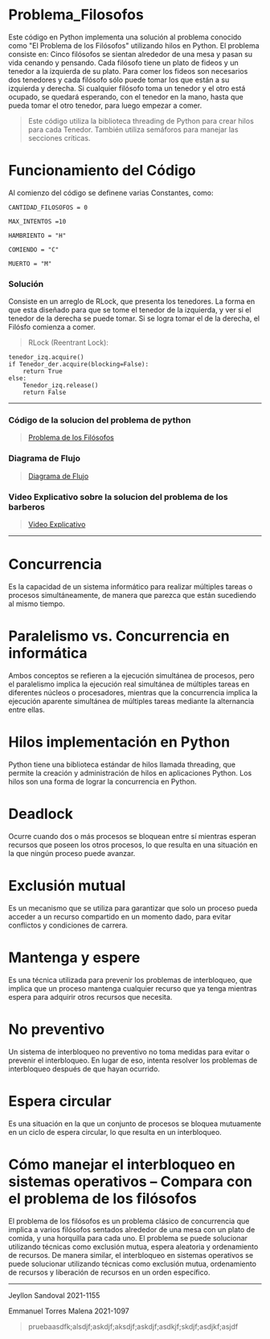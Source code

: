 # Problema_Filosofos

Este código en Python implementa una solución al problema conocido como "El Problema de los Filósofos" utilizando hilos en Python. El problema consiste en: Cinco filósofos se sientan alrededor de una mesa y pasan su vida cenando y pensando. Cada filósofo tiene un plato de fideos y un tenedor a la izquierda de su plato. Para comer los fideos son necesarios dos tenedores y cada filósofo sólo puede tomar los que están a su izquierda y derecha. Si cualquier filósofo toma un tenedor y el otro está ocupado, se quedará esperando, con el tenedor en la mano, hasta que pueda tomar el otro tenedor, para luego empezar a comer. 
> Este código utiliza la biblioteca threading de Python para crear hilos para cada Tenedor. También utiliza semáforos para manejar las secciones críticas.

# Funcionamiento del Código
Al comienzo del código se definene varias Constantes, como:

`CANTIDAD_FILOSOFOS = 0`

`MAX_INTENTOS =10`

`HAMBRIENTO = "H"`

`COMIENDO = "C"`

`MUERTO = "M"`

### Solución

Consiste en un arreglo de RLock, que presenta los tenedores. La forma en que esta diseñado para que se tome el tenedor de la izquierda, y ver si el tenedor de la derecha se puede tomar. Si se logra tomar el de la derecha, el Filósfo comienza a comer.

> RLock (Reentrant Lock):

<pre><code>tenedor_izq.acquire()
if Tenedor_der.acquire(blocking=False):
    return True
else:
    Tenedor_izq.release()
    return False
</code></pre>

***
### Código de la solucion del problema de python

> [Problema de los Filósofos](https://github.com/EmmanuelETM/Problema_Filosofos/blob/main/Problema_Filosofos.py)
> 
### Diagrama de Flujo

> [Diagrama de Flujo](https://github.com/EmmanuelETM/Problema_Filosofos/blob/main/Diagrama%20del%20problema%20de%20los%20filosofos.png)

### Video Explicativo sobre la solucion del problema de los barberos

> [Video Explicativo](https://miucateciedu-my.sharepoint.com/:v:/g/personal/20211155_miucateci_edu_do/EYnSq10pPTVJhfvMNnj8OPYBksV_n3fiQ_sL9aYX3-BVeQ?e=ATFvko)

***

# Concurrencia 
Es la capacidad de un sistema informático para realizar múltiples tareas o procesos simultáneamente, de manera que parezca que están sucediendo al mismo tiempo.


# Paralelismo vs. Concurrencia en informática
Ambos conceptos se refieren a la ejecución simultánea de procesos, pero el paralelismo implica la ejecución real simultánea de múltiples tareas en diferentes núcleos o procesadores, mientras que la concurrencia implica la ejecución aparente simultánea de múltiples tareas mediante la alternancia entre ellas.


# Hilos implementación en Python
Python tiene una biblioteca estándar de hilos llamada threading, que permite la creación y administración de hilos en aplicaciones Python. Los hilos son una forma de lograr la concurrencia en Python.


# Deadlock
Ocurre cuando dos o más procesos se bloquean entre sí mientras esperan recursos que poseen los otros procesos, lo que resulta en una situación en la que ningún proceso puede avanzar.


# Exclusión mutual
Es un mecanismo que se utiliza para garantizar que solo un proceso pueda acceder a un recurso compartido en un momento dado, para evitar conflictos y condiciones de carrera.


# Mantenga y espere
Es una técnica utilizada para prevenir los problemas de interbloqueo, que implica que un proceso mantenga cualquier recurso que ya tenga mientras espera para adquirir otros recursos que necesita.

# No preventivo
Un sistema de interbloqueo no preventivo no toma medidas para evitar o prevenir el interbloqueo. En lugar de eso, intenta resolver los problemas de interbloqueo después de que hayan ocurrido.


# Espera circular
Es una situación en la que un conjunto de procesos se bloquea mutuamente en un ciclo de espera circular, lo que resulta en un interbloqueo.


# Cómo manejar el interbloqueo en sistemas operativos – Compara con el problema de los filósofos
El problema de los filósofos es un problema clásico de concurrencia que implica a varios filósofos sentados alrededor de una mesa con un plato de comida, y una horquilla para cada uno. El problema se puede solucionar utilizando técnicas como exclusión mutua, espera aleatoria y ordenamiento de recursos. De manera similar, el interbloqueo en sistemas operativos se puede solucionar utilizando técnicas como exclusión mutua, ordenamiento de recursos y liberación de recursos en un orden específico.

***

Jeyllon Sandoval 2021-1155

Emmanuel Torres Malena 2021-1097


> pruebaasdfk;alsdjf;askdjf;aksdjf;askdjf;asdkjf;skdjf;asdjkf;asjdf
